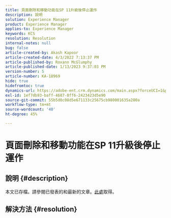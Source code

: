 ```yaml
---
title: 頁面刪除和移動功能在SP 11升級後停止運作
description: 說明
solution: Experience Manager
product: Experience Manager
applies-to: Experience Manager
keywords: KCS
resolution: Resolution
internal-notes: null
bug: false
article-created-by: Akash Kapoor
article-created-date: 4/3/2022 7:13:37 PM
article-published-by: Roxann McGlumphy
article-published-date: 1/13/2023 9:37:03 PM
version-number: 5
article-number: KA-18969
hide: true
hidefromtoc: true
dynamics-url: https://adobe-ent.crm.dynamics.com/main.aspx?forceUCI=1&pagetype=entityrecord&etn=knowledgearticle&id=bdedee26-82b3-ec11-983f-000d3a5d09d6
exl-id: 1ef7db93-baff-4687-8ff6-2423423d5e90
source-git-commit: 55b5d0c08d5e671133c25675cb980001635a280a
workflow-type: tm+mt
source-wordcount: '40'
ht-degree: 45%

---
```


# 頁面刪除和移動功能在SP 11升級後停止運作

## 說明 {#description}

本文已存檔。請參閱已發表的和最新的文章。[此處](https://experienceleague.adobe.com/search.html#sort=relevancy)取得。

## 解決方法 {#resolution}
